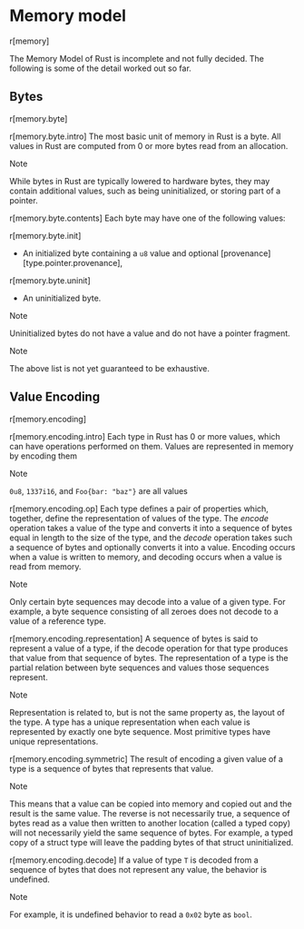 # Memory model

r[memory]

The Memory Model of Rust is incomplete and not fully decided. The following is some of the detail worked out so far.

## Bytes

r[memory.byte]

r[memory.byte.intro]
The most basic unit of memory in Rust is a byte. All values in Rust are computed from 0 or more bytes read from an allocation.

> [!NOTE]
> While bytes in Rust are typically lowered to hardware bytes, they may contain additional values,
> such as being uninitialized, or storing part of a pointer.

r[memory.byte.contents]
Each byte may have one of the following values:

r[memory.byte.init]
* An initialized byte containing a `u8` value and optional [provenance][type.pointer.provenance],

r[memory.byte.uninit]
* An uninitialized byte.

> [!NOTE]
> Uninitialized bytes do not have a value and do not have a pointer fragment.

> [!NOTE]
> The above list is not yet guaranteed to be exhaustive.

## Value Encoding

r[memory.encoding]

r[memory.encoding.intro]
Each type in Rust has 0 or more values, which can have operations performed on them. Values are represented in memory by encoding them

> [!NOTE]
> `0u8`, `1337i16`, and `Foo{bar: "baz"}` are all values

r[memory.encoding.op]
Each type defines a pair of properties which, together, define the representation of values of the type. The *encode* operation takes a value of the type and converts it into a sequence of bytes equal in length to the size of the type, and the *decode* operation takes such a sequence of bytes and optionally converts it into a value. Encoding occurs when a value is written to memory, and decoding occurs when a value is read from memory.

> [!NOTE]
> Only certain byte sequences may decode into a value of a given type. For example, a byte sequence consisting of all zeroes does not decode to a value of a reference type.

r[memory.encoding.representation]
A sequence of bytes is said to represent a value of a type, if the decode operation for that type produces that value from that sequence of bytes. The representation of a type is the partial relation between byte sequences and values those sequences represent.

> [!NOTE]
> Representation is related to, but is not the same property as, the layout of the type.
> A type has a unique representation when each value is represented by exactly one byte sequence. Most primitive types have unique representations.

r[memory.encoding.symmetric]
The result of encoding a given value of a type is a sequence of bytes that represents that value.

> [!NOTE]
> This means that a value can be copied into memory and copied out and the result is the same value.
> The reverse is not necessarily true, a sequence of bytes read as a value then written to another location (called a typed copy) will not necessarily yield the same sequence of bytes. For example, a typed copy of a struct type will leave the padding bytes of that struct uninitialized.

r[memory.encoding.decode]
If a value of type `T` is decoded from a sequence of bytes that does not represent any value, the behavior is undefined.

> [!NOTE]
> For example, it is undefined behavior to read a `0x02` byte as `bool`.
